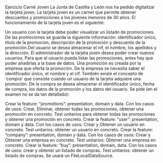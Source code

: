 Ejercicio Carné Joven
La Junta de Castilla y León nos ha pedido digitalizar la tarjeta joven. La tarjeta joven es un carnet que permite obtener descuentos y promociones a los jóvenes menores de 30 años. El funcionamiento de la tarjeta joven es el siguiente:

Un usuario con la tarjeta debe poder visualizar un listado de promociones. De las promociones se guarda la siguiente información: identificador único, título de la promocion, descripción de la promoción y descuento de la promoción.Del usuario se desea almacenar el nif, el nombre, los apellidos y la dirección.
El administrador de la tarjeta joven desea poder crear nuevos usuarios.
Para que el usuario pueda listar las promociones, antes hay que poder añadirlas a la base de datos.
Una promoción es creada por la empresa que oferta la promoción. De la empresa se necesita saber el identificador único, el nombre y el cif.
También existe el concepto de 'compra' que consiste cuando un usuario de la tarjeta adquiere una promoción. De la compra se desea almacenar el identificador único, fecha de compra, los datos de la promoción y los datos del usuario.
Se pide (en el examen no se da tan detallado):

Crear la feature: “promotions”: presentation, domain y data. Con los casos de usos: Crear, Eliminar, obtener todas las promociones, obtener una promoción en concreto. Test unitarios para obtener todas las promociones y obtener una promoción en concreto.
Crear la feature: “user”: presentation, domain y data. Con los casos de usos: Crear y Obtener un usuario en concreto. Test unitarios: obtener un usuario en concreto.
Crear la feature: “company”: presentation, domain y data. Con los casos de usos: Crear y Obtener una empresa en concreto. Test unitarios: Obtener una empresa en concreto.
Crear la feature: “buy”: presentation, domain, data. Con los casos de usos: crear y obtener un listado de compras. Test unitarios: obtener un listado de compras.
Se usará un FileLocalDataSource.